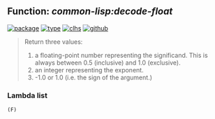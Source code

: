 ## Function: ***common-lisp:decode-float***
[![package](https://img.shields.io/badge/Package-COMMON--LISP-5f9ea0.svg?style=social&colorA=999999)](../) [![type](https://img.shields.io/badge/Type-Function-5f9ea0.svg?style=social&colorA=999999)](../#function) [![clhs](https://img.shields.io/badge/CLHS-DECODE--FLOAT-5f9ea0.svg?style=social&colorA=999999)](http://www.lispworks.com/documentation/HyperSpec/Body/f_dec_fl.htm) [![github](https://img.shields.io/badge/GitHub-View_the_source-5f9ea0.svg?style=social&colorA=999999&logo=github)](https://github.com/sbcl/sbcl/blob/master/src/code/float.lisp/) 

> Return three values:
> 1) a floating-point number representing the significand. This is always
> between 0.5 (inclusive) and 1.0 (exclusive).
> 2) an integer representing the exponent.
> 3) -1.0 or 1.0 (i.e. the sign of the argument.)

### Lambda list
```
(F)
```
